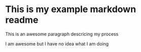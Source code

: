 # This is my example markdown readme

This is an awesome paragraph descricing my process

I am awesome but I have no idea what I am doing
